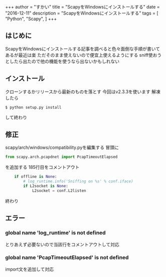 +++
author = "すかい"
title = "ScapyをWindowsにインストールする"
date = "2016-12-11"
description = "ScapyをWindowsにインストールする"
tags = [
    "Python",
    "Scapy",
]
+++

## はじめに

ScapyをWindowsにインストールする記事を調べると色々面倒な手順が書いてあるが最近は楽
ただそのまま使えないので便宜上使えるようにする
sniff使おうとしたら出たので他の機能を使うなら出ないかもしれない

## インストール

クローンするかリリースから最新のものを落とす
今回はv2.3.3を使います
解凍したら

```
$ python setup.py install
```

して終わり

## 修正

scapy/arch/windows/compatibility.pyを編集する
冒頭に

```py
from scapy.arch.pcapdnet import PcapTimeoutElapsed
```

を追加する
185行目をコメントアウト

```py
    if offline is None:
        # log_runtime.info('Sniffing on %s' % conf.iface)
        if L2socket is None:
            L2socket = conf.L2listen
```

終わり

## エラー

### global name 'log_runtime' is not defined

とりあえず必要ないので当該行をコメントアウトして対応

### global name 'PcapTimeoutElapsed' is not defined

import文を追加して対応

